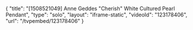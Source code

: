 {
    "title": "[1508521049] Anne Geddes \"Cherish\" White Cultured Pearl Pendant",
    "type": "solo",
    "layout": "iframe-static",
    "videoId": "123178406",
    "url": "\/tvpembed\/123178406"
}